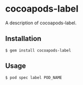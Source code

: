 # cocoapods-label

A description of cocoapods-label.

## Installation

    $ gem install cocoapods-label

## Usage

    $ pod spec label POD_NAME
